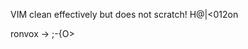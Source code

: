 VIM clean effectively but does not scratch!
H@|<012on

ronvox  ->  ;-{O>

<!---
71233mail/71233mail is a ✨ special ✨ repository because its `README.md` (this file) appears on your GitHub profile.
You can click the Preview link to take a look at your changes.
--->
